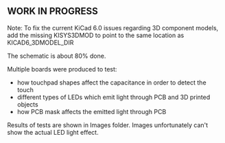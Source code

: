 ## WORK IN PROGRESS

Note: To fix the current KiCad 6.0 issues regarding 3D component models, add the missing KISYS3DMOD to point to the same location as KICAD6_3DMODEL_DIR

The schematic is about 80% done.

Multiple boards were produced to test:
  - how touchpad shapes affect the capacitance in order to detect the touch
  - different types of LEDs which emit light through PCB and 3D printed objects
  - how PCB mask affects the emitted light through PCB

Results of tests are shown in Images folder. Images unfortunately can't show the actual LED light effect.
